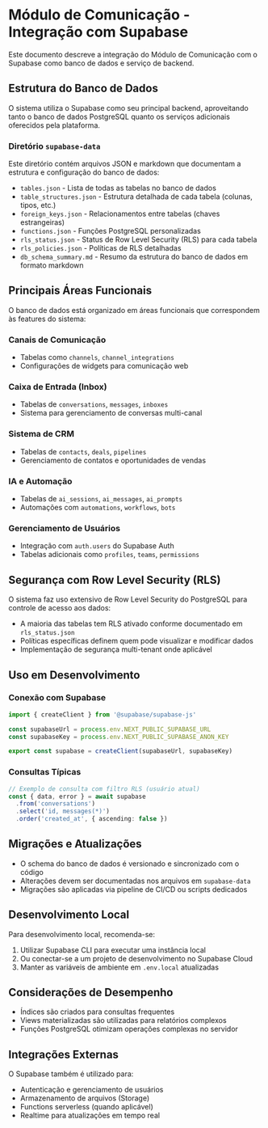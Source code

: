 # Módulo de Comunicação - Integração com Supabase

Este documento descreve a integração do Módulo de Comunicação com o Supabase como banco de dados e serviço de backend.

## Estrutura do Banco de Dados

O sistema utiliza o Supabase como seu principal backend, aproveitando tanto o banco de dados PostgreSQL quanto os serviços adicionais oferecidos pela plataforma.

### Diretório `supabase-data`

Este diretório contém arquivos JSON e markdown que documentam a estrutura e configuração do banco de dados:

- `tables.json` - Lista de todas as tabelas no banco de dados
- `table_structures.json` - Estrutura detalhada de cada tabela (colunas, tipos, etc.)
- `foreign_keys.json` - Relacionamentos entre tabelas (chaves estrangeiras)
- `functions.json` - Funções PostgreSQL personalizadas
- `rls_status.json` - Status de Row Level Security (RLS) para cada tabela
- `rls_policies.json` - Políticas de RLS detalhadas
- `db_schema_summary.md` - Resumo da estrutura do banco de dados em formato markdown

## Principais Áreas Funcionais

O banco de dados está organizado em áreas funcionais que correspondem às features do sistema:

### Canais de Comunicação
- Tabelas como `channels`, `channel_integrations`
- Configurações de widgets para comunicação web

### Caixa de Entrada (Inbox)
- Tabelas de `conversations`, `messages`, `inboxes`
- Sistema para gerenciamento de conversas multi-canal

### Sistema de CRM
- Tabelas de `contacts`, `deals`, `pipelines`
- Gerenciamento de contatos e oportunidades de vendas

### IA e Automação
- Tabelas de `ai_sessions`, `ai_messages`, `ai_prompts`
- Automações com `automations`, `workflows`, `bots`

### Gerenciamento de Usuários
- Integração com `auth.users` do Supabase Auth
- Tabelas adicionais como `profiles`, `teams`, `permissions`

## Segurança com Row Level Security (RLS)

O sistema faz uso extensivo de Row Level Security do PostgreSQL para controle de acesso aos dados:

- A maioria das tabelas tem RLS ativado conforme documentado em `rls_status.json`
- Políticas específicas definem quem pode visualizar e modificar dados
- Implementação de segurança multi-tenant onde aplicável

## Uso em Desenvolvimento

### Conexão com Supabase

```typescript
import { createClient } from '@supabase/supabase-js'

const supabaseUrl = process.env.NEXT_PUBLIC_SUPABASE_URL
const supabaseKey = process.env.NEXT_PUBLIC_SUPABASE_ANON_KEY

export const supabase = createClient(supabaseUrl, supabaseKey)
```

### Consultas Típicas

```typescript
// Exemplo de consulta com filtro RLS (usuário atual)
const { data, error } = await supabase
  .from('conversations')
  .select('id, messages(*)')
  .order('created_at', { ascending: false })
```

## Migrações e Atualizações

- O schema do banco de dados é versionado e sincronizado com o código
- Alterações devem ser documentadas nos arquivos em `supabase-data`
- Migrações são aplicadas via pipeline de CI/CD ou scripts dedicados

## Desenvolvimento Local

Para desenvolvimento local, recomenda-se:

1. Utilizar Supabase CLI para executar uma instância local
2. Ou conectar-se a um projeto de desenvolvimento no Supabase Cloud
3. Manter as variáveis de ambiente em `.env.local` atualizadas

## Considerações de Desempenho

- Índices são criados para consultas frequentes
- Views materializadas são utilizadas para relatórios complexos
- Funções PostgreSQL otimizam operações complexas no servidor

## Integrações Externas

O Supabase também é utilizado para:

- Autenticação e gerenciamento de usuários
- Armazenamento de arquivos (Storage)
- Functions serverless (quando aplicável)
- Realtime para atualizações em tempo real 